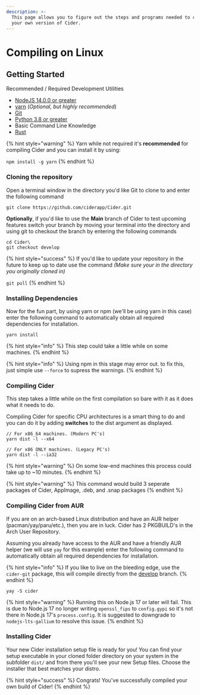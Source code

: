 ```yaml
---
description: >-
  This page allows you to figure out the steps and programs needed to compile
  your own version of Cider.
---
```


# Compiling on Linux

## Getting Started

Recommended / Required Development Utilities

* [NodeJS 14.0.0 or greater](https://nodejs.org/)
* [yarn](https://yarnpkg.com/) (_Optional, but highly recommended_)
* [Git](https://git-scm.com)
* [Python 3.8 or greater](https://www.python.org/downloads/)
* Basic Command Line Knowledge
* [Rust](https://www.rust-lang.org/tools/install)

{% hint style="warning" %}
Yarn while not required it's **recommended** for compiling Cider and you can install it by using:

`npm install -g yarn`
{% endhint %}
### Cloning the repository

Open a terminal window in the directory you'd like Git to clone to and enter the following command

```
git clone https://github.com/ciderapp/Cider.git
```

**Optionally**, if you'd like to use the **Main** branch of Cider to test upcoming features switch your branch by moving your terminal into the directory and using git to checkout the branch by entering the following commands&#x20;

```
cd Cider\
git checkout develop
```

{% hint style="success" %}
If you'd like to update your repository in the future to keep up to date use the command _(Make sure your in the directory you originally cloned in)_&#x20;

`git pull`
{% endhint %}

### Installing Dependencies

Now for the fun part, by using yarn or npm (we'll be using yarn in this case) enter the following command to automatically obtain all required dependencies for installation.

```
yarn install
```

{% hint style="info" %}
This step could take a little while on some machines.
{% endhint %}

{% hint style="info" %}
Using npm in this stage may error out. to fix this, just simple use `--force` to supress the warnings.
{% endhint %}

### Compiling Cider

This step takes a little while on the first compilation so bare with it as it does what it needs to do.&#x20;

Compiling Cider for specific CPU architectures is a smart thing to do and you can do it by adding **switches** to the dist argument as displayed.

```
// For x86_64 machines. (Modern PC's)
yarn dist -l --x64

// For x86 ONLY machines. (Legacy PC's)
yarn dist -l --ia32
```

{% hint style="warning" %}
On some low-end machines this process could take up to \~10 minutes.
{% endhint %}

{% hint style="warning" %}
This command would build 3 seperate packages of Cider, AppImage, .deb, and .snap packages
{% endhint %}

### Compiling Cider from AUR

If you are on an arch-based Linux distribution and have an AUR helper (pacman/yay/paru/etc.), then you are in luck. Cider has 2 PKGBUILD's in the Arch User Repository.

Assuming you already have access to the AUR and have a friendly AUR helper (we will use `yay` for this example) enter the following command to automatically obtain all required dependencies for installation.

{% hint style="info" %}
If you like to live on the bleeding edge, use the `cider-git` package, this will compile directly from the [develop](https://github.com/ciderapp/Cider/tree/develop) branch.
{% endhint %}

```
yay -S cider
```

{% hint style="warning" %}
Running this on Node.js 17 or later will fail. This is due to Node.js 17 no longer writing `openssl_fips` to `config.gypi` so it's not there in Node.js 17's `process.config`. It is suggested to downgrade to ```nodejs-lts-gallium``` to resolve this issue.
{% endhint %}

### Installing Cider

Your new Cider installation setup file is ready for you! You can find your setup executable in your cloned folder directory on your system in the subfolder `dist/` and from there you'll see your new Setup files. Choose the installer that best matches your distro.

{% hint style="success" %}
Congrats! You've successfully compiled your own build of Cider!
{% endhint %}
